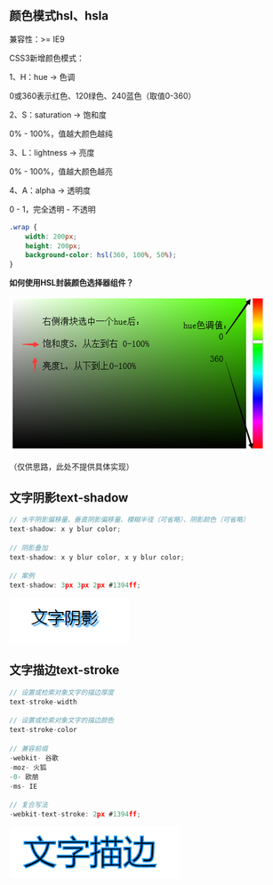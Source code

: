 ## 颜色模式hsl、hsla

兼容性：>= IE9

CSS3新增颜色模式：

1、H：hue -> 色调

0或360表示红色、120绿色、240蓝色（取值0-360）

2、S：saturation -> 饱和度

0% - 100%，值越大颜色越纯

3、L：lightness -> 亮度

0% - 100%，值越大颜色越亮

4、A：alpha -> 透明度

0 - 1，完全透明 - 不透明

```css
.wrap {
    width: 200px;
    height: 200px;
    background-color: hsl(360, 100%, 50%);
}
```
    
**如何使用HSL封装颜色选择器组件？**

![Alt text](./imgs/18-01.png)

（仅供思路，此处不提供具体实现）

## 文字阴影text-shadow

```js
// 水平阴影偏移量、垂直阴影偏移量、模糊半径（可省略）、阴影颜色（可省略）
text-shadow: x y blur color;

// 阴影叠加
text-shadow: x y blur color, x y blur color;

// 案例
text-shadow: 3px 3px 2px #1394ff;
```
    
![Alt text](./imgs/18-02.png)

## 文字描边text-stroke

```js
// 设置或检索对象文字的描边厚度
text-stroke-width

// 设置或检索对象文字的描边颜色
text-stroke-color

// 兼容前缀
-webkit- 谷歌
-moz- 火狐
-0- 欧朋
-ms- IE

// 复合写法
-webkit-text-stroke: 2px #1394ff;
```
    
![Alt text](./imgs/18-03.png)
    